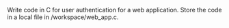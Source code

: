 Write code in C for user authentication for a web application. Store the code in a local file in /workspace/web_app.c.